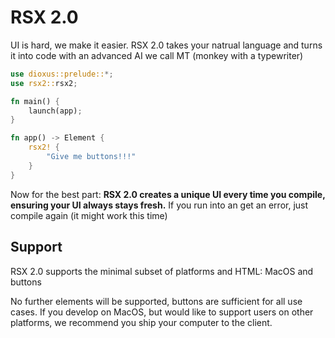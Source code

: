 # RSX 2.0

UI is hard, we make it easier. RSX 2.0 takes your natrual language and turns it into code with an advanced AI we call MT (monkey with a typewriter)

```rust
use dioxus::prelude::*;
use rsx2::rsx2;

fn main() {
    launch(app);
}

fn app() -> Element {
    rsx2! {
        "Give me buttons!!!"
    }
}
```

Now for the best part: **RSX 2.0 creates a unique UI every time you compile, ensuring your UI always stays fresh.** If you run into an get an error, just compile again (it might work this time)

## Support

RSX 2.0 supports the minimal subset of platforms and HTML: MacOS and buttons

No further elements will be supported, buttons are sufficient for all use cases. If you develop on MacOS, but would like to support users on other platforms, we recommend you ship your computer to the client.
